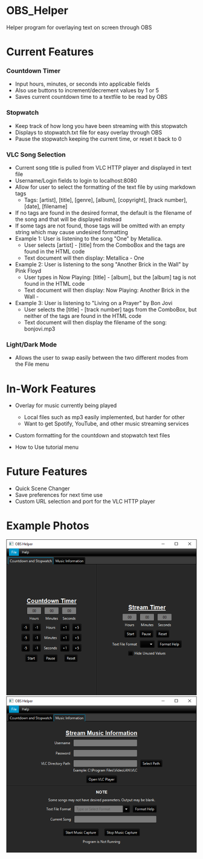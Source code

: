 # OBS_Helper
Helper program for overlaying text on screen through OBS

# Current Features

### Countdown Timer
- Input hours, minutes, or seconds into applicable fields
- Also use buttons to increment/decrement values by 1 or 5
- Saves current countdown time to a textfile to be read by OBS

### Stopwatch
- Keep track of how long you have been streaming with this stopwatch
- Displays to stopwatch.txt file for easy overlay through OBS
- Pause the stopwatch keeping the current time, or reset it back to 0

### VLC Song Selection

- Current song title is pulled from VLC HTTP player and displayed in text file
- Username/Login fields to login to localhost:8080
- Allow for user to select the formatting of the text file by using markdown tags
  - Tags: [artist], [title], [genre], [album], [copyright], [track number], [date], [filename]
- If no tags are found in the desired format, the default is the filename of the song and that will be displayed instead
- If some tags are not found, those tags will be omitted with an empty string which may cause undesired formatting
- Example 1: User is listening to the song "One" by Metallica. 
  - User selects [artist] - [title] from the ComboBox and the tags are found in the HTML code 
  - Text document will then display: Metallica - One  
- Example 2: User is listening to the song "Another Brick in the Wall" by Pink Floyd
  - User types in Now Playing: [title] - [album], but the [album] tag is not found in the HTML code
  - Text document will then display: Now Playing: Another Brick in the Wall -
- Example 3: User is listening to "Living on a Prayer" by Bon Jovi
  - User selects the [title] - [track number] tags from the ComboBox, but neither of the tags are found in the HTML code
  - Text document will then display the filename of the song: bonjovi.mp3

### Light/Dark Mode

- Allows the user to swap easily between the two different modes from the File menu

# In-Work Features
- Overlay for music currently being played
  - Local files such as mp3 easily implemented, but harder for other
  - Want to get Spotify, YouTube, and other music streaming services

- Custom formatting for the countdown and stopwatch text files

- How to Use tutorial menu

  
# Future Features
- Quick Scene Changer
- Save preferences for next time use
- Custom URL selection and port for the VLC HTTP player

# Example Photos
![Time](https://github.com/bjhaliw/OBS_Helper/blob/main/Example%20Photos/timertab.png)
![Music](https://github.com/bjhaliw/OBS_Helper/blob/main/Example%20Photos/musictab.png)
